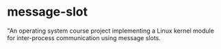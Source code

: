# message-slot
"An operating system course project implementing a Linux kernel module for inter-process communication using message slots.
